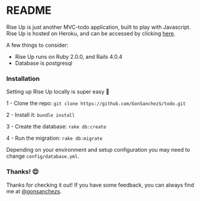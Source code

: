 # README

Rise Up is just another MVC-todo application, built to play with Javascript. Rise Up is hosted on Heroku, and can be accessed by clicking [here](http://todo-gonsanchezs.heroku.com/). 

A few things to consider:
* Rise Up runs on Ruby 2.0.0, and Rails 4.0.4
* Database is postgresql

### Installation

Setting up Rise Up locally is super easy :rocket:

1 - Clone the repo:
```git clone https://github.com/GonSanchezS/todo.git```

2 - Install it: 
```bundle install```

3 - Create the database:
```rake db:create```

4 - Run the migration:
```rake db:migrate```


Depending on your environment and setup configuration you  may need to change ```config/database.yml```.

### Thanks! :heart_eyes:

Thanks for checking it out! If you have some feedback, you can always find me at [@gonsanchezs](https://www.twitter.com/gonsanchezs).

